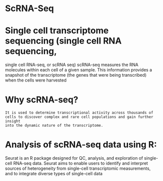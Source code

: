 # ScRNA-Seq
# Single cell transcriptome sequencing (single cell RNA sequencing,
single cell RNA-seq, or scRNA seq) scRNA-seq measures the RNA molecules within each cell of a given sample.
This information provides a snapshot of the transcriptome (the genes that were being transcribed) when the cells were harvested
# Why scRNA-seq?
    It is used to determine transcriptional activity across thousands of cells to discover complex and rare cell populations and gain further insight
    into the dynamic nature of the transcriptome.
 # Analysis of scRNA-seq data using R:
 Seurat is an R package designed for QC, analysis, and exploration of single-cell RNA-seq data. Seurat aims to enable 
 users to identify and interpret sources of heterogeneity from single-cell transcriptomic measurements, and to integrate diverse types of single-cell data
